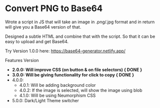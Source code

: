 # Convert PNG to Base64

Wrote a script in JS that will take an image in .png/.jpg format and in return will give you a Base64 version of that.

Designed a subtle HTML and combine that with the script. So that it can be easy to upload and get Base64.

Try Version 1.0.0 here: https://base64-generator.netlify.app/


Features Version
- **2.0.0: Will improve CSS (on button & on file selectors) { DONE }**
- **3.0.0: Will be giving functionality for click to copy { DONE }**
- 4.0.0:
  - 4.0.1: Will be adding background color
  - 4.0.2: If the image is selected, will show the image using blob
  - 4.1.0: Will be using Neumorphism CSS
- 5.0.0: Dark/Light Theme switcher
